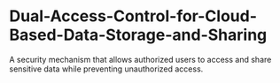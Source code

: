 # Dual-Access-Control-for-Cloud-Based-Data-Storage-and-Sharing
A security mechanism that allows authorized users to access and share sensitive data while preventing unauthorized access.
